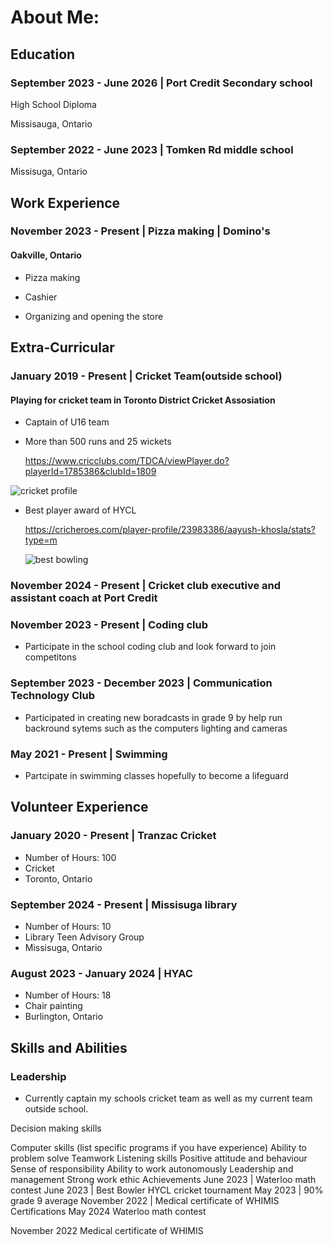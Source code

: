 # About Me:

## Education
### September 2023 - June 2026 | Port Credit Secondary school
High School Diploma

Missisauga, Ontario

### September 2022 - June 2023 | Tomken Rd middle school

Missisuga, Ontario


## Work Experience
### November 2023 - Present | Pizza making | Domino's
#### Oakville, Ontario

- Pizza making

- Cashier

- Organizing and opening the store

## Extra-Curricular
### January 2019 - Present | Cricket Team(outside school)
#### Playing for cricket team in Toronto District Cricket Assosiation
- Captain of U16 team

- More than 500 runs and 25 wickets

  https://www.cricclubs.com/TDCA/viewPlayer.do?playerId=1785386&clubId=1809


![cricket profile](https://github.com/user-attachments/assets/a69f5c81-9eb7-4f5a-94a7-6c753f8aeca7)
  
  
- Best player award of HYCL

  https://cricheroes.com/player-profile/23983386/aayush-khosla/stats?type=m

  ![best bowling ](https://github.com/user-attachments/assets/f172d7ac-778d-4e30-85df-9f1a26300fc2)


### November 2024 - Present | Cricket club executive and assistant coach at Port Credit 

### November 2023 - Present | Coding club
- Participate in the school coding club and look forward to join competitons

### September 2023 - December 2023 | Communication Technology Club
- Participated in creating new boradcasts in grade 9 by help run backround sytems such as the computers lighting and cameras

### May 2021 - Present | Swimming

- Partcipate in swimming classes hopefully to become a lifeguard


## Volunteer Experience

### January 2020 - Present | Tranzac Cricket
- Number of Hours: 100
- Cricket
- Toronto, Ontario

### September 2024 - Present | Missisuga library
- Number of Hours: 10
- Library Teen Advisory Group
- Missisuga, Ontario
### August 2023 - January 2024 | HYAC
- Number of Hours: 18
- Chair painting
- Burlington, Ontario

## Skills and Abilities
### Leadership
- Currently captain my schools cricket team as well as my current team outside school. 


Decision making skills


Computer skills (list specific programs if you have experience)
Ability to problem solve
Teamwork
Listening skills
Positive attitude and behaviour
Sense of responsibility
Ability to work autonomously
Leadership and management
Strong work ethic
Achievements
June 2023 | Waterloo math contest
June 2023 | Best Bowler HYCL cricket tournament
May 2023 | 90% grade 9 average
November 2022 | Medical certificate of WHIMIS
Certifications
May 2024
Waterloo math contest

November 2022
Medical certificate of WHIMIS
